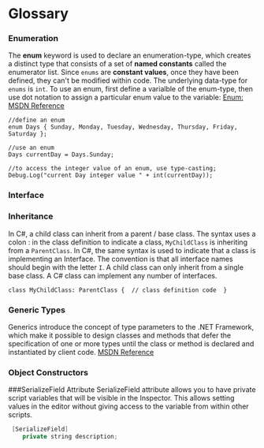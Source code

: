 # Glossary

### Enumeration

The **enum** keyword is used to declare an enumeration-type, which creates a distinct type that consists of a set of **named constants** called the enumerator list. Since ``enums`` are **constant values**, once they have been defined, they can't be modified within code. The underlying data-type for ``enums`` is ``int``. To use an enum, first define a varialble of the enum-type, then use dot notation to assign a particular enum value to the variable: [Enum: MSDN Reference](https://msdn.microsoft.com/en-us/library/cc138362.aspx)

```
//define an enum
enum Days { Sunday, Monday, Tuesday, Wednesday, Thursday, Friday, Saturday };  

//use an enum
Days currentDay = Days.Sunday;

//to access the integer value of an enum, use type-casting;
Debug.Log("current Day integer value " + int(currentDay));
```

### Interface

### Inheritance 
In C#, a child class can inherit from a parent / base class.  The syntax uses a colon :  in the class definition to indicate a class, ``MyChildClass`` is inheriting from a ``ParentClass``.  In C#, the same syntax is used to indicate that a class is implementing an Interface.  The convention is that all interface names should begin with the letter `I`.  A child class can only inherit from a single base class.  A C# class can implement any number of interfaces. 

``class MyChildClass: ParentClass {  // class definition code  } ``  

### Generic Types
Generics introduce the concept of type parameters to the .NET Framework, which make it possible to design classes and methods that defer the specification of one or more types until the class or method is declared and instantiated by client code.
[MSDN Reference](https://docs.microsoft.com/en-us/dotnet/csharp/programming-guide/generics/)

### Object Constructors

###SerializeField Attribute
SerializeField attribute allows you to have private script variables that will be visible in the Inspector. This allows setting values in the editor without giving access to the variable from within other scripts.
  

```java
 [SerializeField]
    private string description;
```

